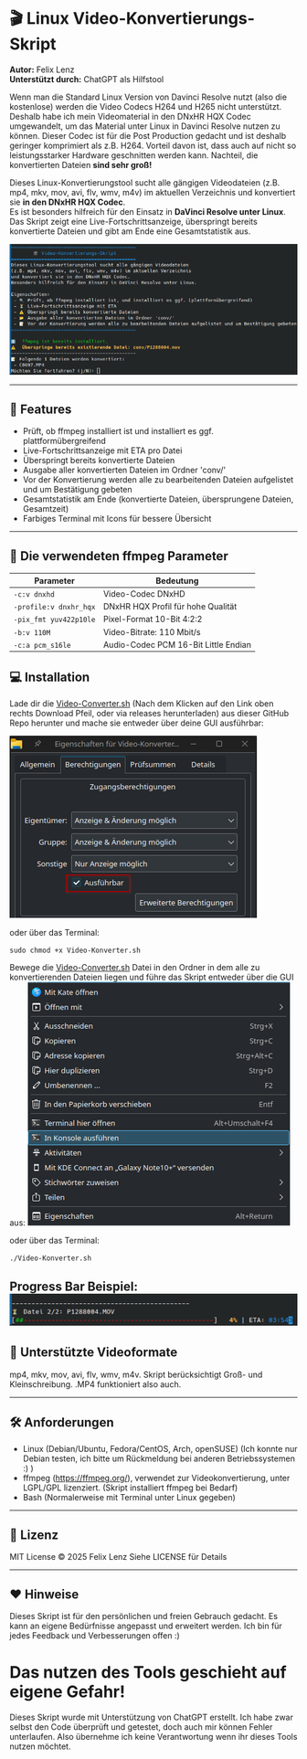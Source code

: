 # 🎬 Linux Video-Konvertierungs-Skript

**Autor:** Felix Lenz  
**Unterstützt durch:** ChatGPT als Hilfstool  

Wenn man die Standard Linux Version von Davinci Resolve nutzt (also die kostenlose) werden die Video Codecs H264 und H265 nicht unterstützt. Deshalb habe ich mein Videomaterial 
in den DNxHR HQX Codec umgewandelt, um das Material unter Linux in Davinci Resolve nutzen zu können. Dieser Codec ist für die Post Production gedacht und ist deshalb geringer komprimiert als z.B. H264.
Vorteil davon ist, dass auch auf nicht so leistungsstarker Hardware geschnitten werden kann. Nachteil, die konvertierten Dateien 
**sind sehr groß!**

Dieses Linux-Konvertierungstool sucht alle gängigen Videodateien (z.B. mp4, mkv, mov, avi, flv, wmv, m4v) im aktuellen Verzeichnis und konvertiert sie **in den DNxHR HQX Codec**.  
Es ist besonders hilfreich für den Einsatz in **DaVinci Resolve unter Linux**.  
Das Skript zeigt eine Live-Fortschrittsanzeige, überspringt bereits konvertierte Dateien und gibt am Ende eine Gesamtstatistik aus.

![Startbildschirm](Bilder/Startbildschirm.png)

---

## 🚀 Features

- Prüft, ob ffmpeg installiert ist und installiert es ggf. plattformübergreifend
- Live-Fortschrittsanzeige mit ETA pro Datei
- Überspringt bereits konvertierte Dateien
- Ausgabe aller konvertierten Dateien im Ordner 'conv/'
- Vor der Konvertierung werden alle zu bearbeitenden Dateien aufgelistet und um Bestätigung gebeten
- Gesamtstatistik am Ende (konvertierte Dateien, übersprungene Dateien, Gesamtzeit)
- Farbiges Terminal mit Icons für bessere Übersicht

---

## 🔧 Die verwendeten ffmpeg Parameter

| Parameter               | Bedeutung                                       |
| ----------------------- | ----------------------------------------------- |
| `-c:v dnxhd`            | Video-Codec DNxHD                               |
| `-profile:v dnxhr_hqx`  | DNxHR HQX Profil für hohe Qualität              |
| `-pix_fmt yuv422p10le`  | Pixel-Format 10-Bit 4:2:2                       |
| `-b:v 110M`             | Video-Bitrate: 110 Mbit/s                       |
| `-c:a pcm_s16le`        | Audio-Codec PCM 16-Bit Little Endian            |

## 💻 Installation
Lade dir die [Video-Converter.sh](Video-Konverter.sh) (Nach dem Klicken auf den Link oben rechts Download Pfeil, oder via releases herunterladen) aus dieser GitHub Repo herunter und mache sie entweder über deine GUI ausführbar:

![gui](Bilder/ausfuehrengui.png)

oder über das Terminal:
```
sudo chmod +x Video-Konverter.sh 
```

Bewege die [Video-Converter.sh](Video-Konverter.sh) Datei in den Ordner in dem alle zu konvertierenden Dateien liegen und führe das Skript entweder über die GUI aus:
![gui](Bilder/startengui.png)

oder über das Terminal:
```
./Video-Konverter.sh 
```
Progress Bar Beispiel:
![gui](Bilder/Konvertieren.png)
---

## 📝 Unterstützte Videoformate
mp4, mkv, mov, avi, flv, wmv, m4v.
Skript berücksichtigt Groß- und Kleinschreibung. .MP4 funktioniert also auch.

---

## 🛠️ Anforderungen
- Linux (Debian/Ubuntu, Fedora/CentOS, Arch, openSUSE) (Ich konnte nur Debian testen, ich bitte um Rückmeldung bei anderen Betriebssystemen :) )
- ffmpeg (https://ffmpeg.org/), verwendet zur Videokonvertierung, unter LGPL/GPL lizenziert. (Skript installiert ffmpeg bei Bedarf)
- Bash (Normalerweise mit Terminal unter Linux gegeben)

---
## 📄 Lizenz
MIT License © 2025 Felix Lenz
Siehe LICENSE für Details

---

## ❤️ Hinweise
Dieses Skript ist für den persönlichen und freien Gebrauch gedacht.
Es kann an eigene Bedürfnisse angepasst und erweitert werden.
Ich bin für jedes Feedback und Verbesserungen offen :)

# Das nutzen des Tools geschieht auf eigene Gefahr!
Dieses Skript wurde mit Unterstützung von ChatGPT erstellt. Ich habe zwar selbst den Code überprüft und getestet, doch auch mir können Fehler unterlaufen. Also übernehme ich keine Verantwortung wenn ihr dieses Tools nutzen möchtet.

